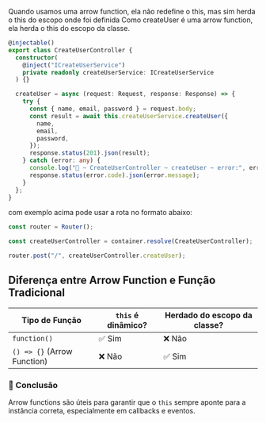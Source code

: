 Quando usamos uma arrow function, ela não redefine o this, mas sim herda o this do escopo onde foi definida
Como createUser é uma arrow function, ela herda o this do escopo da classe.

```ts
@injectable()
export class CreateUserController {
  constructor(
    @inject("ICreateUserService")
    private readonly createUserService: ICreateUserService
  ) {}

  createUser = async (request: Request, response: Response) => {
    try {
      const { name, email, password } = request.body;
      const result = await this.createUserService.createUser({
        name,
        email,
        password,
      });
      response.status(201).json(result);
    } catch (error: any) {
      console.log("🚀 ~ CreateUserController ~ createUser ~ error:", error);
      response.status(error.code).json(error.message);
    }
  };
}
```

com exemplo acima pode usar a rota no formato abaixo:

```ts
const router = Router();

const createUserController = container.resolve(CreateUserController);

router.post("/", createUserController.createUser);
```

## Diferença entre Arrow Function e Função Tradicional

| Tipo de Função              | `this` é dinâmico? | Herdado do escopo da classe? |
| --------------------------- | ------------------ | ---------------------------- |
| `function()`                | ✅ Sim             | ❌ Não                       |
| `() => {}` (Arrow Function) | ❌ Não             | ✅ Sim                       |

### 📌 Conclusão

Arrow functions são úteis para garantir que o `this` sempre aponte para a instância correta, especialmente em callbacks e eventos.
